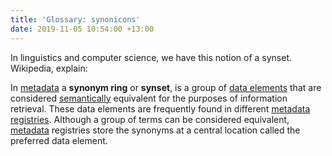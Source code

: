 ```yaml
---
title: 'Glossary: synonicons'
date: 2019-11-05 10:54:00 +13:00
---
```


In linguistics and computer science, we have this notion of a synset. Wikipedia, explain:

<p>In <a href="https://en.wikipedia.org/wiki/Metadata" title="Metadata">metadata</a> a <b>synonym ring</b> or <b>synset</b>, is a group of <a href="https://en.wikipedia.org/wiki/Data_element" title="">data elements</a> that are considered <a href="https://en.wikipedia.org/wiki/Semantically" class="mw-redirect" title="Semantically">semantically</a> equivalent for the purposes of information retrieval.  These data elements are frequently found in different <a href="https://en.wikipedia.org/wiki/Metadata_registry" title="">metadata registries</a>. Although a group of terms can be considered equivalent, <a href="https://en.wikipedia.org/wiki/Metadata" title="Metadata">metadata</a> registries store the synonyms at a central location called the preferred data element.
</p>